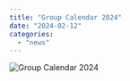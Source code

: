 ```yaml
---
title: "Group Calendar 2024"
date: "2024-02-12"
categories: 
  - "news"
---
```


![Group Calendar 2024](/img/group-calendar-2024.png "Group Calendar 2024") 
